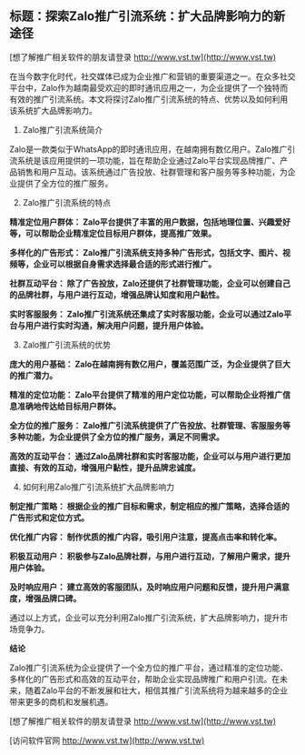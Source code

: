## **标题：探索Zalo推广引流系统：扩大品牌影响力的新途径**

[想了解推广相关软件的朋友请登录 http://www.vst.tw](http://www.vst.tw)

在当今数字化时代，社交媒体已成为企业推广和营销的重要渠道之一。在众多社交平台中，Zalo作为越南最受欢迎的即时通讯应用之一，为企业提供了一个独特而有效的推广引流系统。本文将探讨Zalo推广引流系统的特点、优势以及如何利用该系统扩大品牌影响力。

1. Zalo推广引流系统简介

Zalo是一款类似于WhatsApp的即时通讯应用，在越南拥有数亿用户。Zalo推广引流系统是该应用提供的一项功能，旨在帮助企业通过Zalo平台实现品牌推广、产品销售和用户互动。该系统通过广告投放、社群管理和客户服务等多种功能，为企业提供了全方位的推广服务。

2. Zalo推广引流系统的特点

**精准定位用户群体： Zalo平台提供了丰富的用户数据，包括地理位置、兴趣爱好等，可以帮助企业精准定位目标用户群体，提高推广效果。**

**多样化的广告形式： Zalo推广引流系统支持多种广告形式，包括文字、图片、视频等，企业可以根据自身需求选择最合适的形式进行推广。**

**社群互动平台： 除了广告投放，Zalo还提供了社群管理功能，企业可以创建自己的品牌社群，与用户进行互动，增强品牌认知度和用户黏性。**

**实时客服服务： Zalo推广引流系统还集成了实时客服功能，企业可以通过Zalo平台与用户进行实时沟通，解决用户问题，提升用户体验。**

3. Zalo推广引流系统的优势

**庞大的用户基础： Zalo在越南拥有数亿用户，覆盖范围广泛，为企业提供了巨大的推广潜力。**

**精准的定位功能： Zalo平台提供了精准的用户定位功能，可以帮助企业将推广信息准确地传达给目标用户群体。**

**全方位的推广服务： Zalo推广引流系统提供了广告投放、社群管理、客服服务等多种功能，为企业提供了全方位的推广服务，满足不同需求。**

**高效的互动平台： 通过Zalo品牌社群和实时客服功能，企业可以与用户进行更加直接、有效的互动，增强用户黏性，提升品牌忠诚度。**

4. 如何利用Zalo推广引流系统扩大品牌影响力

**制定推广策略： 根据企业的推广目标和需求，制定相应的推广策略，选择合适的广告形式和定位方式。**

**优化推广内容： 制作优质的推广内容，吸引用户注意，提高点击率和转化率。**

**积极互动用户： 积极参与Zalo品牌社群，与用户进行互动，了解用户需求，提升用户体验。**

**及时响应用户： 建立高效的客服团队，及时响应用户问题和反馈，提升用户满意度，增强品牌口碑。**

通过以上方式，企业可以充分利用Zalo推广引流系统，扩大品牌影响力，提升市场竞争力。

**结论**

Zalo推广引流系统为企业提供了一个全方位的推广平台，通过精准的定位功能、多样化的广告形式和高效的互动平台，帮助企业实现品牌推广和用户引流。在未来，随着Zalo平台的不断发展和壮大，相信其推广引流系统将为越来越多的企业带来更多的商机和发展机遇。

[想了解推广相关软件的朋友请登录 http://www.vst.tw](http://www.vst.tw)


[访问软件官网 http://www.vst.tw](http://www.vst.tw)

